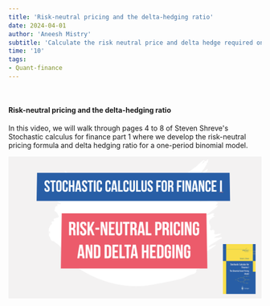 ```yaml
---
title: 'Risk-neutral pricing and the delta-hedging ratio'
date: 2024-04-01
author: 'Aneesh Mistry'
subtitle: 'Calculate the risk neutral price and delta hedge required on a one period european option'
time: '10'
tags:
- Quant-finance
---
```


<br>
<h4>Risk-neutral pricing and the delta-hedging ratio</h4>
<p>
In this video, we will walk through pages 4 to 8 of Steven Shreve's Stochastic calculus for finance part 1 where we develop the risk-neutral pricing formula and delta hedging ratio for a one-period binomial model.

[![YouTube video link](../images/134_stoch2.jpg)](https://youtu.be/W2ch4pOKMmo)
</p>
